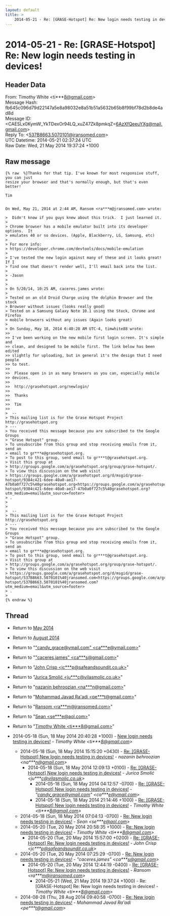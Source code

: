 ```yaml
---
layout: default
title: >
    2014-05-21 - Re: [GRASE-Hotspot] Re: New login needs testing in devices!
---
```


# 2014-05-21 - Re: [GRASE-Hotspot] Re: New login needs testing in devices!

## Header Data

From: Timothy White \<ti***8@gmail.com\><br>
Message Hash: fb645c096d79d22147a5e8a98032e8a51b51a5632b65b8f99bf78d2b8de4ad8d<br>
Message ID: \<CAESLx0KymW_YkTDexOr94LQ_xuZ47Zk8pmkqZ=6AzXfQeeuYXg@mail.gmail.com\><br>
Reply To: \<537B8663.5070101@jransomed.com\><br>
UTC Datetime: 2014-05-21 02:37:24 UTC<br>
Raw Date: Wed, 21 May 2014 19:37:24 +1000<br>

## Raw message

```
{% raw  %}Thanks for that tip. I've known for most responsive stuff, you can just
resize your browser and that's normally enough, but that's even better!

Tim


On Wed, May 21, 2014 at 2:44 AM, Ransom <ra***m@jransomed.com> wrote:

>  Didn't know if you guys knew about this trick.  I just learned it.
>
> Chrome browser has a mobile emulator built into its developer options.  It
> emulates 40 or so devices. (Apple, Blackberry, LG, Samsung, etc)
>
> For more info:
> https://developer.chrome.com/devtools/docs/mobile-emulation
>
> I've tested the new login against many of these and it looks great!  If I
> find one that doesn't render well, I'll email back into the list.
>
> -Jason
>
>
> On 5/20/14, 10:25 AM, caceres.james wrote:
>
> Tested on an old Droid Charge using the dolphin Browser and the stock
> Browser without issues (looks really good)
> Tested on a Samsung Galaxy Note 10.1 using the Stock, Chrome and Firefox
> mobile browsers without any issues (Again looks great)
>
> On Sunday, May 18, 2014 6:40:28 AM UTC-4, timwhite88 wrote:
>>
>> I've been working on the new mobile first login screen. It's simple and
>> clean, and designed to be mobile first. The link below has been edited
>> slightly for uploading, but in general it's the design that I need people
>> to test.
>>
>>  Please open in in as many browsers as you can, especially mobile
>> devices.
>>
>>  http://grasehotspot.org/newlogin/
>>
>>  Thanks
>>
>>  Tim
>>
>  --
> This mailing list is for the Grase Hotspot Project http://grasehotspot.org
> ---
> You received this message because you are subscribed to the Google Groups
> "Grase Hotspot" group.
> To unsubscribe from this group and stop receiving emails from it, send an
> email to gr***e@grasehotspot.org.
> To post to this group, send email to gr***t@grasehotspot.org.
> Visit this group at
> http://groups.google.com/a/grasehotspot.org/group/grase-hotspot/.
> To view this discussion on the web visit
> https://groups.google.com/a/grasehotspot.org/d/msgid/grase-hotspot/9384c421-6dee-40a0-ae17-47b0a0f727c5%40grasehotspot.org<https://groups.google.com/a/grasehotspot.org/d/msgid/grase-hotspot/9384c421-6dee-40a0-ae17-47b0a0f727c5%40grasehotspot.org?utm_medium=email&utm_source=footer>
> .
>
>
>  --
> This mailing list is for the Grase Hotspot Project http://grasehotspot.org
> ---
> You received this message because you are subscribed to the Google Groups
> "Grase Hotspot" group.
> To unsubscribe from this group and stop receiving emails from it, send an
> email to gr***e@grasehotspot.org.
> To post to this group, send email to gr***t@grasehotspot.org.
> Visit this group at
> http://groups.google.com/a/grasehotspot.org/group/grase-hotspot/.
> To view this discussion on the web visit
> https://groups.google.com/a/grasehotspot.org/d/msgid/grase-hotspot/537B8663.5070101%40jransomed.com<https://groups.google.com/a/grasehotspot.org/d/msgid/grase-hotspot/537B8663.5070101%40jransomed.com?utm_medium=email&utm_source=footer>
> .
>
{% endraw %}
```

## Thread

+ Return to [May 2014](/archive/2014/05)
+ Return to [August 2014](/archive/2014/08)

+ Return to "["candy_grace@ymail.com" <ca***e<span>@</span>ymail.com>](/authors/ca___e_at_ymail_com)"
+ Return to "["caceres.james" <ca***s<span>@</span>gmail.com>](/authors/ca___s_at_gmail_com)"
+ Return to "[John Crisp <jc***p<span>@</span>safeandsoundit.co.uk>](/authors/jc___p_at_safeandsoundit_co_uk)"
+ Return to "[Jurica Smolić <ju***c<span>@</span>vilasmolic.co.uk>](/authors/ju___c_at_vilasmolic_co_uk)"
+ Return to "[nazanin behroozian <na***n<span>@</span>gmail.com>](/authors/na___n_at_gmail_com)"
+ Return to "[Mohammad Javad Ra'adi <pe***t<span>@</span>gmail.com>](/authors/pe___t_at_gmail_com)"
+ Return to "[Ransom <ra***m<span>@</span>jransomed.com>](/authors/ra___m_at_jransomed_com)"
+ Return to "[Sean <se***e<span>@</span>aol.com>](/authors/se___e_at_aol_com)"
+ Return to "[Timothy White <ti***8<span>@</span>gmail.com>](/authors/ti___8_at_gmail_com)"

+ 2014-05-18 (Sun, 18 May 2014 20:40:28 +1000) - [New login needs testing in devices!](/archive/2014/05/f8326293307067686007bf258367926698601a8ca3294f386ebd08c30ed282d8) - _Timothy White \<ti***8@gmail.com\>_
  + 2014-05-18 (Sun, 18 May 2014 15:15:20 +0430) - [Re: [GRASE-Hotspot] New login needs testing in devices!](/archive/2014/05/0ab23c6c1515633f75b60ee3e98210071c03ab2ca00bb54534437a75e5e1b52c) - _nazanin behroozian \<na***n@gmail.com\>_
    + 2014-05-18 (Sun, 18 May 2014 12:09:13 +0100) - [Re: [GRASE-Hotspot] New login needs testing in devices!](/archive/2014/05/851df02cab23a4a7a16f875df10926fb0c711b0d9661828c4c22482e400de7d9) - _Jurica Smolić \<ju***c@vilasmolic.co.uk\>_
      + 2014-05-18 (Sun, 18 May 2014 04:12:57 -0700) - [Re: [GRASE-Hotspot] New login needs testing in devices!](/archive/2014/05/fd290665feb835f29d51c7112f69a8153ce42033fcf27166116cab815af7f06e) - _"candy_grace@ymail.com" \<ca***e@ymail.com\>_
      + 2014-05-18 (Sun, 18 May 2014 21:14:46 +1000) - [Re: [GRASE-Hotspot] New login needs testing in devices!](/archive/2014/05/31912dadbc128465a1da00d879cece1c07581d5153d0f0cbc18c73266482f12d) - _Timothy White \<ti***8@gmail.com\>_
  + 2014-05-18 (Sun, 18 May 2014 07:04:13 -0700) - [Re: New login needs testing in devices!](/archive/2014/05/1caeba3bb8ae9cea268ee81aade8759c7ee993d21085a662bb368d80d355ad34) - _Sean \<se***e@aol.com\>_
  + 2014-05-20 (Tue, 20 May 2014 20:58:35 +1000) - [Re: New login needs testing in devices!](/archive/2014/05/b73e1492b67b19d4fa8146c2f141e908fa11a4909a21f9e90c25dc07daae8e7b) - _Timothy White \<ti***8@gmail.com\>_
    + 2014-05-20 (Tue, 20 May 2014 15:57:00 +0200) - [Re: [GRASE-Hotspot] Re: New login needs testing in devices!](/archive/2014/05/746584336e9c1279109d1413571396a1b04f5eaacae4e9b5a7fa597ee4c3408f) - _John Crisp \<jc***p@safeandsoundit.co.uk\>_
  + 2014-05-20 (Tue, 20 May 2014 07:25:29 -0700) - [Re: New login needs testing in devices!](/archive/2014/05/573ba11288b7f80fc89737e6d4a937de9ea22f34069146c3aeb20384bcb59f51) - _"caceres.james" \<ca***s@gmail.com\>_
    + 2014-05-20 (Tue, 20 May 2014 12:44:19 -0400) - [Re: [GRASE-Hotspot] Re: New login needs testing in devices!](/archive/2014/05/2b47c4ce90ba6ce871f4608756356dc466fa1dc45e101a8995a19f5d9264a039) - _Ransom \<ra***m@jransomed.com\>_
      + 2014-05-21 (Wed, 21 May 2014 19:37:24 +1000) - Re: [GRASE-Hotspot] Re: New login needs testing in devices! - _Timothy White \<ti***8@gmail.com\>_
  + 2014-08-28 (Thu, 28 Aug 2014 09:40:58 -0700) - [Re: New login needs testing in devices!](/archive/2014/08/7b4ce8deb28686df0829a605e86e483864e067d3f9a730be6aa1b400aaeacd88) - _Mohammad Javad Ra'adi \<pe***t@gmail.com\>_

